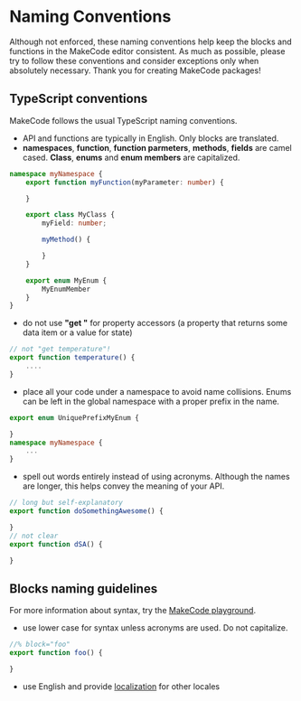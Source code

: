 # Naming Conventions

Although not enforced, these naming conventions help keep the blocks and functions in the MakeCode editor consistent. 
As much as possible, please try to follow these conventions and consider exceptions only when absolutely necessary. Thank you for creating MakeCode packages!

## TypeScript conventions

MakeCode follows the usual TypeScript naming conventions.

* API and functions are typically in English. Only blocks are translated.
* **namespaces**, **function**, **function parmeters**, **methods**, **fields** are camel cased. **Class**, **enums** and **enum members** are capitalized.

```typescript
namespace myNamespace {
    export function myFunction(myParameter: number) {

    }

    export class MyClass {
        myField: number;

        myMethod() {

        }
    }

    export enum MyEnum {
        MyEnumMember
    }
}
```

* do not use **"get "** for property accessors (a property that returns some data item or a value for state)

```typescript
// not "get temperature"!
export function temperature() {
    ....
}
```

* place all your code under a namespace to avoid name collisions. Enums can be left in the global namespace with a proper prefix in the name.

```typescript
export enum UniquePrefixMyEnum {

}
namespace myNamespace {
    ...
}
```

* spell out words entirely instead of using acronyms. Although the names are longer, this helps convey the meaning of your API.

```typescript
// long but self-explanatory
export function doSomethingAwesome() {

}
// not clear
export function dSA() {

}
```

## Blocks naming guidelines

For more information about syntax, try the [MakeCode playground](https://makecode.com/playground).

* use lower case for syntax unless acronyms are used. Do not capitalize.

```typescript
//% block="foo"
export function foo() {

}
```

* use English and provide [localization](/packages/localization) for other locales

